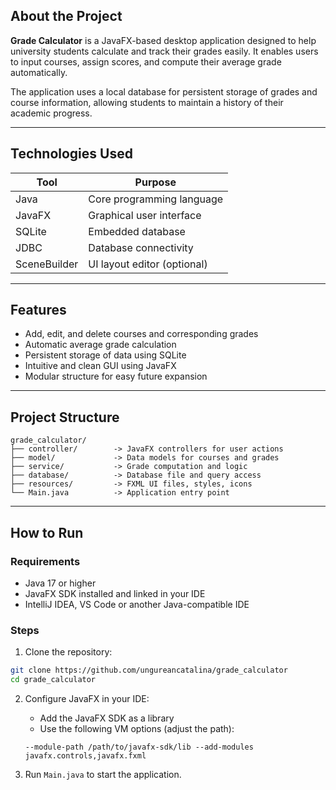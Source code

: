 ## About the Project

**Grade Calculator** is a JavaFX-based desktop application designed to help university students calculate and track their grades easily. It enables users to input courses, assign scores, and compute their average grade automatically.

The application uses a local database for persistent storage of grades and course information, allowing students to maintain a history of their academic progress.

---

## Technologies Used

| Tool             | Purpose                                |
|------------------|----------------------------------------|
| Java             | Core programming language              |
| JavaFX           | Graphical user interface               |
| SQLite           | Embedded database                      |
| JDBC             | Database connectivity                  |
| SceneBuilder     | UI layout editor (optional)            |

---

## Features

- Add, edit, and delete courses and corresponding grades
- Automatic average grade calculation
- Persistent storage of data using SQLite
- Intuitive and clean GUI using JavaFX
- Modular structure for easy future expansion

---

## Project Structure

```
grade_calculator/
├── controller/        -> JavaFX controllers for user actions
├── model/             -> Data models for courses and grades
├── service/           -> Grade computation and logic
├── database/          -> Database file and query access
├── resources/         -> FXML UI files, styles, icons
└── Main.java          -> Application entry point
```

---

## How to Run

### Requirements

- Java 17 or higher
- JavaFX SDK installed and linked in your IDE
- IntelliJ IDEA, VS Code or another Java-compatible IDE

### Steps

1. Clone the repository:
```bash
git clone https://github.com/ungureancatalina/grade_calculator
cd grade_calculator
```

2. Configure JavaFX in your IDE:
   - Add the JavaFX SDK as a library
   - Use the following VM options (adjust the path):

   ```
   --module-path /path/to/javafx-sdk/lib --add-modules javafx.controls,javafx.fxml
   ```

3. Run `Main.java` to start the application.

